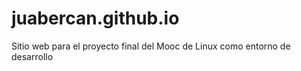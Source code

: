 # juabercan.github.io
Sitio web para el proyecto final del Mooc de Linux como entorno de desarrollo
